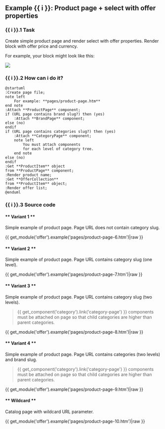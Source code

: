 ## Example {{ i }}: Product page + select with offer properties

### {{ i }}.1 Task

Create simple product page and render select with offer properties.
Render block with offer price and currency.

For example, your block might look like this:

![](./../../../assets/images/fronend-property-1.png)

### {{ i }}.2 How can i do it?

```plantuml
@startuml
:Create page file;
note left
    For example: **pages/product-page.htm**
end note
:Attach **ProductPage** component;
if (URL page contains brand slug?) then (yes)
    :Attach **BrandPage** component;
else (no)
endif
if (URL page contains categories slug?) then (yes)
    :Attach **CategoryPage** component;
    note left
        You must attach components
        for each level of category tree.
    end note
else (no)
endif
:Get **ProductItem** object
from **ProductPage** component;
:Render product name;
:Get **OfferCollection**
from **ProductItem** object;
:Render offer list;
@enduml
```

### {{ i }}.3 Source code
<!-- tabs:start -->
#### ** Variant 1 **

Simple example of product page. Page URL does not contain category slug.

{{ get_module('offer').example('pages/product-page-6.htm')|raw }}

#### ** Variant 2 **

Simple example of product page. Page URL contains category slug (one level).

{{ get_module('offer').example('pages/product-page-7.htm')|raw }}

#### ** Variant 3 **

Simple example of product page. Page URL contains category slug (two levels).

> {{ get_component('category').link('category-page') }} components must be attached on page so that child categories are higher than parent categories.

{{ get_module('offer').example('pages/product-page-8.htm')|raw }}

#### ** Variant 4 **

Simple example of product page. Page URL contains categories (two levels) and brand slug.

> {{ get_component('category').link('category-page') }} components must be attached on page so that child categories are higher than parent categories.

{{ get_module('offer').example('pages/product-page-9.htm')|raw }}

#### ** Wildcard **

Catalog page with wildcard URL parameter.

{{ get_module('offer').example('pages/product-page-10.htm')|raw }}

<!-- tabs:end -->
